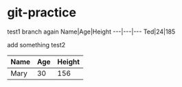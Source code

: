 # git-practice
test1 branch again
Name|Age|Height
---|---|---
Ted|24|185

add something test2



Name|Age|Height
---|---|---
Mary|30|156

